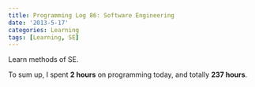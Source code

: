 ```yaml
---
title: Programming Log 86: Software Engineering
date: '2013-5-17'
categories: Learning
tags: [Learning, SE]
---
```


Learn methods of SE.

To sum up, I spent **2 hours** on programming today, and totally **237 hours**. 